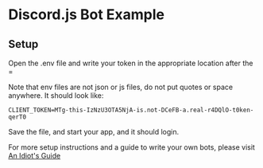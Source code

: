 # Discord.js Bot Example

## Setup

Open the .env file and write your token in the appropriate location after the =

Note that env files are not json or js files, do not put quotes or space anywhere. It should look like: 

```
CLIENT_TOKEN=MTg-this-IzNzU3OTA5NjA-is.not-DCeFB-a.real-r4DQlO-t0ken-qerT0
```

Save the file, and start your app, and it should login.

For more setup instructions and a guide to write your own bots, please visit [An Idiot's Guide](https://anidiots.guide)
